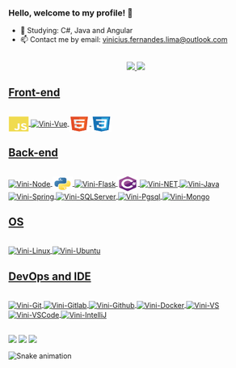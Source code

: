 ### Hello, welcome to my profile! 👋

- 🌱 Studying: C#, Java and Angular
- 📫 Contact me by email: vinicius.fernandes.lima@outlook.com

##

<div align="center">
   <a href="https://github.com/ViniFL">
   <img height: "180em" src="https://github-readme-stats.vercel.app/api?username=ViniFL&show_icons=true&theme=tokyonight&include_all_comits=true&count_private=true"/>
   <img height: "180em" src="https://github-readme-stats.vercel.app/api/top-langs/?username=ViniFL&layout=compact&langs_count=16&theme=tokyonight"/>
</div>

## Front-end

<div style="display: inline_block"><br>
  <img align="center" alt="Vini-Js" height="30" width="40" src="https://raw.githubusercontent.com/devicons/devicon/master/icons/javascript/javascript-plain.svg">
  <img align="center" alt="Vini-Vue" height="30" width="40" src="https://cdn.jsdelivr.net/gh/devicons/devicon/icons/vuejs/vuejs-original.svg">
  <img align="center" alt="Vini-HTML" height="30" width="40" src="https://raw.githubusercontent.com/devicons/devicon/master/icons/html5/html5-original.svg">
  <img align="center" alt="Vini-CSS" height="30" width="40" src="https://raw.githubusercontent.com/devicons/devicon/master/icons/css3/css3-original.svg">
  </div>
  
  ## Back-end
  
  <div style="display: inline_block"><br>
  <img align="center" alt="Vini-Node" height="30" width="40" src="https://cdn.jsdelivr.net/gh/devicons/devicon/icons/nodejs/nodejs-original.svg"> 
  <img align="center" alt="Vini-Python" height="30" width="40" src="https://raw.githubusercontent.com/devicons/devicon/master/icons/python/python-original.svg">
  <img align="center" alt="Vini-Flask" height="30 width="40" src="https://cdn.jsdelivr.net/gh/devicons/devicon/icons/flask/flask-original.svg">
  <img align="center" alt="Vini-Csharp" height="30" width="40" src="https://raw.githubusercontent.com/devicons/devicon/master/icons/csharp/csharp-original.svg">
  <img align="center" alt="Vini-NET" height="30" width="40" src="https://cdn.jsdelivr.net/gh/devicons/devicon/icons/dotnetcore/dotnetcore-original.svg">
  <img align="center" alt="Vini-Java" height="30" width="40" src="https://cdn.jsdelivr.net/gh/devicons/devicon/icons/java/java-original-wordmark.svg">
  <img align="center" alt="Vini-Spring" height="30" width="40" src="https://cdn.jsdelivr.net/gh/devicons/devicon/icons/spring/spring-original-wordmark.svg" />           <img align="center" alt="Vini-SQLServer" height="30" width="40" src="https://cdn.jsdelivr.net/gh/devicons/devicon/icons/microsoftsqlserver/microsoftsqlserver-plain-wordmark.svg">                                               
  <img align="center" alt="Vini-Pgsql" height="30" width="40" src="https://cdn.jsdelivr.net/gh/devicons/devicon/icons/postgresql/postgresql-original-wordmark.svg">       <img align="center" alt="Vini-Mongo" height="30" width="40" src="https://cdn.jsdelivr.net/gh/devicons/devicon/icons/mongodb/mongodb-original.svg">
  </div>
  
  ## OS 
  
  <div style="display: inline_block"><br>
  <img align="center" alt="Vini-Linux" height="30" width="40" src="https://cdn.jsdelivr.net/gh/devicons/devicon/icons/linux/linux-original.svg">
  <img align="center" alt="Vini-Ubuntu" height="30" width="40" src="https://cdn.jsdelivr.net/gh/devicons/devicon/icons/ubuntu/ubuntu-plain-wordmark.svg">
  </div>

## DevOps and IDE 

  <div style="display: inline_block"><br>
  <img align="center" alt="Vini-Git" height="30" width="40" src="https://cdn.jsdelivr.net/gh/devicons/devicon/icons/git/git-original.svg">
  <img align="center" alt="Vini-Gitlab" height="30" width="40" src="https://cdn.jsdelivr.net/gh/devicons/devicon/icons/gitlab/gitlab-original.svg">
  <img align="center" alt="Vini-Github" height="30" width="40" src="https://cdn.jsdelivr.net/gh/devicons/devicon/icons/github/github-original-wordmark.svg">
  <img align="center" alt="Vini-Docker" height="30" width="40" src="https://cdn.jsdelivr.net/gh/devicons/devicon/icons/docker/docker-original.svg" />
  <img align="center" alt="Vini-VS" height="30" width="40" src="https://cdn.jsdelivr.net/gh/devicons/devicon/icons/visualstudio/visualstudio-plain.svg">
  <img align="center" alt="Vini-VSCode" height="30" width="40" src="https://cdn.jsdelivr.net/gh/devicons/devicon/icons/vscode/vscode-original.svg">
  <img align="center" alt="Vini-IntelliJ" height="30" width="40" src="https://cdn.jsdelivr.net/gh/devicons/devicon/icons/intellij/intellij-original.svg">
  </div>
  
<br>

   <a href="https://www.linkedin.com/in/vinicius-fernandes-de-lima-767828218/" target="_blank"><img src="https://img.shields.io/badge/LinkedIn-0077B5?style=for-the-badge&logo=linkedin&logoColor=white" target="_blank"></a>
   <a href="mailto:vihnny.fernandes@gmail.com"> <img src="https://img.shields.io/badge/Gmail-D14836?style=for-the-badge&logo=gmail&logoColor=white" target="_blank"></a>
   <a href="https://gitlab.com/ViniFernandesL" target="_blank"><img src="https://img.shields.io/badge/GitLab-330F63?style=for-the-badge&logo=gitlab&logoColor=white"  target="_blank"></a>

   ![Snake animation](https://github.com/ViniFL/ViniFL/blob/output/github-contribution-grid-snake.svg)
  
</div>
